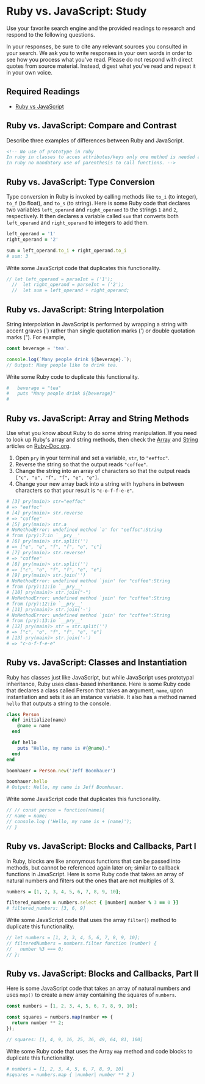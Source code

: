 # Ruby vs. JavaScript: Study

Use your favorite search engine and the provided readings to research and
respond to the following questions.

In your responses, be sure to cite any relevant sources you consulted in your
search. We ask you to write responses in your own words in order to see how you
process what you've read. Please do not respond with direct quotes from source
material. Instead, digest what you've read and repeat it in your own voice.

## Required Readings

-   [Ruby vs JavaScript](http://agentcooper.io/js-ruby-comparison/)

## Ruby vs. JavaScript: Compare and Contrast

Describe three examples of differences between Ruby and JavaScript.

```md
<!-- No use of prototype in ruby
In ruby in classes to acces attributes/keys only one method is needed attr_accessor while in js there is this.key
In ruby no mandatory use of parenthesis to call functions. -->
```

## Ruby vs. JavaScript: Type Conversion

Type conversion in Ruby is invoked by calling methods like `to_i` (to integer),
`to_f` (to float), and `to_s` (to string).  Here is some Ruby code that
declares two variables `left_operand` and `right_operand` to the strings `1` and
`2`, respectively.  It then declares a variable called `sum` that converts both
`left_operand` and `right_operand` to integers to add them.

```ruby
left_operand = '1'
right_operand = '2'

sum = left_operand.to_i + right_operand.to_i
# sum: 3
```

Write some JavaScript code that duplicates this functionality.

```javascript
// let left_operand = parseInt = ('1');
  //  let right_operand = parseInt = ('2');
  //  let sum = left_operand + right_operand;
```

## Ruby vs. JavaScript: String Interpolation

String interpolation in JavaScript is performed by wrapping a string with accent
graves (\`) rather than single quotation marks (') or double quotation marks
(").  For example,

```javascript
const beverage = 'tea'.

console.log(`Many people drink ${beverage}.`);
// Output: Many people like to drink tea.
```

Write some Ruby code to duplicate this functionality.

```ruby
#   beverage = "tea"
#   puts "Many people drink ${beverage}"
#
```

## Ruby vs. JavaScript: Array and String Methods

Use what you know about Ruby to do some string manipulation.  If you need to
look up Ruby's array and string methods, then check the
[Array](https://ruby-doc.org/core-2.3.1/Array.html) and
[String](https://ruby-doc.org/core-2.3.1/String.html) articles on
[Ruby-Doc.org](https://ruby-doc.org).

1.  Open `pry` in your terminal and set a variable, `str`, to `"eeffoc"`.
1.  Reverse the string so that the output reads `"coffee"`.
1.  Change the string into an array of characters so that the output reads
    `["c", "o", "f", "f", "e", "e"]`.
1.  Change your new array back into a string with hyphens in between characters
    so that your result is `"c-o-f-f-e-e"`.

```ruby
# [3] pry(main)> str="eeffoc"
# => "eeffoc"
# [4] pry(main)> str.reverse
# => "coffee"
# [5] pry(main)> str.a
# NoMethodError: undefined method `a' for "eeffoc":String
# from (pry):7:in `__pry__'
# [6] pry(main)> str.split('')
# => ["e", "e", "f", "f", "o", "c"]
# [7] pry(main)> str.reverse!
# => "coffee"
# [8] pry(main)> str.split('')
# => ["c", "o", "f", "f", "e", "e"]
# [9] pry(main)> str.join('')
# NoMethodError: undefined method `join' for "coffee":String
# from (pry):11:in `__pry__'
# [10] pry(main)> str.join("-")
# NoMethodError: undefined method `join' for "coffee":String
# from (pry):12:in `__pry__'
# [11] pry(main)> str.join('-')
# NoMethodError: undefined method `join' for "coffee":String
# from (pry):13:in `__pry__'
# [12] pry(main)> str = str.split('')
# => ["c", "o", "f", "f", "e", "e"]
# [13] pry(main)> str.join('-')
# => "c-o-f-f-e-e"
```

## Ruby vs. JavaScript: Classes and Instantiation

Ruby has classes just like JavaScript, but while JavaScript uses prototypal
inheritance, Ruby uses class-based inheritance.  Here is some Ruby code that
declares a class called Person that takes an argument, `name`, upon
instantiation and sets it as an instance variable.  It also has a method named
`hello` that outputs a string to the console.

```ruby
class Person
  def initialize(name)
    @name = name
  end

  def hello
    puts "Hello, my name is #{@name}."
  end
end

boomhauer = Person.new('Jeff Boomhauer')

boomhauer.hello
# Output: Hello, my name is Jeff Boomhauer.
```

Write some JavaScript code that duplicates this functionality.

```javascript
// // const person = function(name){
// name = name;
// console.log ('Hello, my name is + (name)');
// }
```

## Ruby vs. JavaScript: Blocks and Callbacks, Part I

In Ruby, blocks are like anonymous functions that can be passed into methods,
but cannot be referenced again later on; similar to callback functions in
JavaScript.  Here is some Ruby code that takes an array of natural numbers and
filters out the ones that are not multiples of 3.

```ruby
numbers = [1, 2, 3, 4, 5, 6, 7, 8, 9, 10];

filtered_numbers = numbers.select { |number| number % 3 == 0 }]
# filtered_numbers: [3, 6, 9]
```

Write some JavaScript code that uses the array `filter()` method to duplicate
this functionality.

```javascript
// let numbers = [1, 2, 3, 4, 5, 6, 7, 8, 9, 10];
// filteredNumbers = numbers.filter function (number) {
//   number %3 === 0;
// };
```

## Ruby vs. JavaScript: Blocks and Callbacks, Part II

Here is some JavaScript code that takes an array of natural numbers and uses
`map()` to create a new array containing the squares of `numbers`.

```javascript
const numbers = [1, 2, 3, 4, 5, 6, 7, 8, 9, 10];

const squares = numbers.map(number => {
  return number ** 2;
});

// squares: [1, 4, 9, 16, 25, 36, 49, 64, 81, 100]
```

Write some Ruby code that uses the Array `map` method and code blocks to
duplicate this functionality.

```ruby
# numbers = [1, 2, 3, 4, 5, 6, 7, 8, 9, 10]
#squares = numbers.map { |number| number ** 2 }
```
